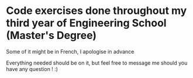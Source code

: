 # Code exercises done throughout my third year of Engineering School (Master's Degree)

Some of it might be in French, I apologise in advance

Everything needed should be on it, but feel free to message me should you have any question ! :)